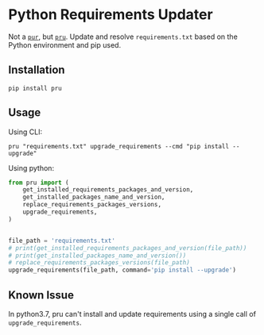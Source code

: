 # Python Requirements Updater

Not a [`pur`](https://github.com/alanhamlett/pip-update-requirements), but [`pru`](https://github.com/yasirroni/pru). Update and resolve `requirements.txt` based on the Python environment and pip used.

## Installation

```shell
pip install pru
```

## Usage

Using CLI:

```shell
pru "requirements.txt" upgrade_requirements --cmd "pip install --upgrade"
```

Using python:

```python
from pru import (
    get_installed_requirements_packages_and_version,
    get_installed_packages_name_and_version,
    replace_requirements_packages_versions,
    upgrade_requirements,
)


file_path = 'requirements.txt'
# print(get_installed_requirements_packages_and_version(file_path))
# print(get_installed_packages_name_and_version())
# replace_requirements_packages_versions(file_path)
upgrade_requirements(file_path, command='pip install --upgrade')
```

## Known Issue

In python3.7, pru can't install and update requirements using a single call of 
`upgrade_requirements`.
